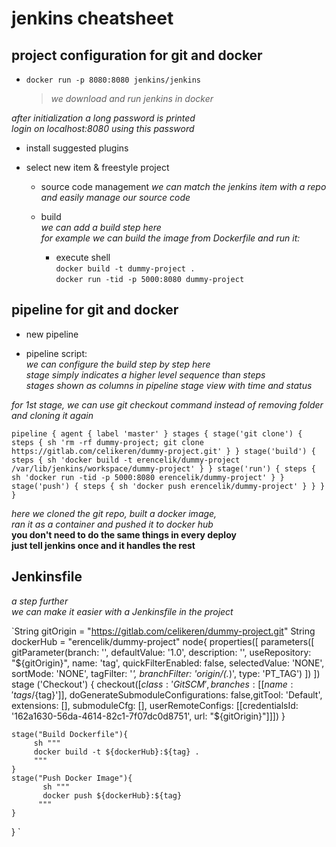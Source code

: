 # jenkins cheatsheet

## project configuration for git and docker  
- `docker run -p 8080:8080 jenkins/jenkins`  
    > _we download and run jenkins in docker_  
  
_after initialization a long password is printed_  
_login on localhost:8080 using this password_  
  
- install suggested plugins  
  
- select new item & freestyle project  
    
    - source code management
    _we can match the jenkins item with a repo_  
    _and easily manage our source code_  

    - build  
    _we can add a build step here_  
    _for example we can build the image from Dockerfile and run it:_  
        - execute shell  
            `docker build -t dummy-project .`  
            `docker run -tid -p 5000:8080 dummy-project`  


## pipeline for git and docker  

- new pipeline  

- pipeline script:  
_we can configure the build step by step here_  
_stage simply indicates a higher level sequence than steps_  
_stages shown as columns in pipeline stage view with time and status_  

_for 1st stage, we can use git checkout command instead of removing folder and cloning it again_  
  
`pipeline {
    agent { label 'master' }
    stages {
        stage('git clone') {
            steps {
                sh 'rm -rf dummy-project; git clone https://gitlab.com/celikeren/dummy-project.git'
            }
        }
        stage('build') {
            steps {
                sh 'docker build -t erencelik/dummy-project /var/lib/jenkins/workspace/dummy-project'
            }
        }
        stage('run') {
            steps {
                sh 'docker run -tid -p 5000:8080 erencelik/dummy-project'
            }
        }
        stage('push') {
            steps {
                sh 'docker push erencelik/dummy-project'
            }
        }
    }
}
`

_here we cloned the git repo, built a docker image,_  
_ran it as a container and pushed it to docker hub_  
__you don't need to do the same things in every deploy__  
__just tell jenkins once and it handles the rest__  


## Jenkinsfile  

_a step further_  
_we can make it easier with a Jenkinsfile in the project_  


`String gitOrigin = "https://gitlab.com/celikeren/dummy-project.git"
String dockerHub = "erencelik/dummy-project"
node{
properties([
    parameters([
        gitParameter(branch: '',
                     defaultValue: '1.0',
                     description: '',
                     useRepository: "${gitOrigin}",
                     name: 'tag',
                     quickFilterEnabled: false,
                     selectedValue: 'NONE',
                     sortMode: 'NONE',
                     tagFilter: '*',
                     branchFilter: 'origin/(.*)',
                     type: 'PT_TAG')
    ])
])
   stage ('Checkout') {
   checkout([$class: 'GitSCM', branches: [[name: 'tags/${tag}']], doGenerateSubmoduleConfigurations: false,gitTool: 'Default', extensions: [], submoduleCfg: [], userRemoteConfigs: [[credentialsId: '162a1630-56da-4614-82c1-7f07dc0d8751', url: "${gitOrigin}"]]]) 
  }
 
    stage("Build Dockerfile"){
         sh """
         docker build -t ${dockerHub}:${tag} .
         """
    }
    stage("Push Docker Image"){
           sh """
           docker push ${dockerHub}:${tag} 
          """
    }
    
}
`
